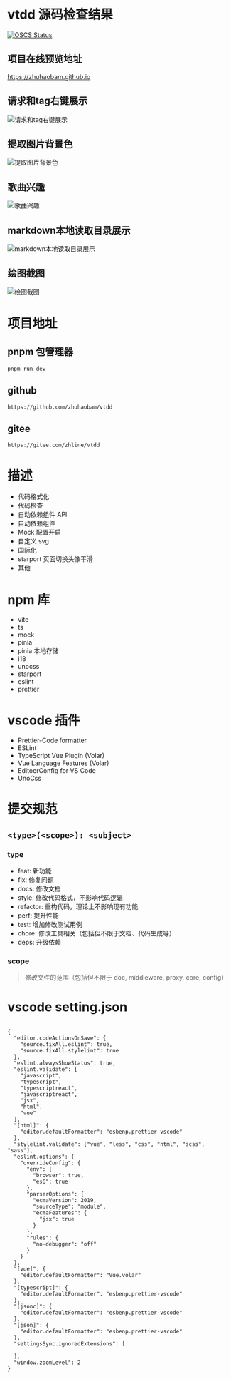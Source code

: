 # vtdd 源码检查结果

[![OSCS Status](https://www.oscs1024.com/platform/badge/zhuhaobam/vtdd.svg?size=large)](https://www.oscs1024.com/project/zhuhaobam/vtdd?ref=badge_large)

## 项目在线预览地址

https://zhuhaobam.github.io
## 请求和tag右键展示

![请求和tag右键展示](https://raw.githubusercontent.com/zhuhaobam/vtdd/main/docbyexplain/page1.png)

## 提取图片背景色

![提取图片背景色](https://raw.githubusercontent.com/zhuhaobam/vtdd/main/docbyexplain/page2.png)

## 歌曲兴趣

![歌曲兴趣](https://raw.githubusercontent.com/zhuhaobam/vtdd/main/docbyexplain/page3.png)

## markdown本地读取目录展示

![markdown本地读取目录展示](https://raw.githubusercontent.com/zhuhaobam/vtdd/main/docbyexplain/page4.png)

## 绘图截图

![绘图截图](https://raw.githubusercontent.com/zhuhaobam/vtdd/main/docbyexplain/page5.png)

# 项目地址

## pnpm 包管理器

`pnpm run dev`

## github

`https://github.com/zhuhaobam/vtdd`

## gitee

`https://gitee.com/zhline/vtdd`

# 描述

- 代码格式化
- 代码检查
- 自动依赖组件 API
- 自动依赖组件
- Mock 配置开启
- 自定义 svg
- 国际化
- starport 页面切换头像平滑
- 其他

# npm 库

- vite
- ts
- mock
- pinia
- pinia 本地存储
- i18
- unocss
- starport
- eslint
- prettier

# vscode 插件

- Prettier-Code formatter
- ESLint
- TypeScript Vue Plugin (Volar)
- Vue Language Features (Volar)
- EditoerConfig for VS Code
- UnoCss

# 提交规范

## `<type>(<scope>): <subject>`

### type

- feat: 新功能
- fix: 修复问题
- docs: 修改文档
- style: 修改代码格式，不影响代码逻辑
- refactor: 重构代码，理论上不影响现有功能
- perf: 提升性能
- test: 增加修改测试用例
- chore: 修改工具相关（包括但不限于文档、代码生成等）
- deps: 升级依赖

### scope

> 修改文件的范围（包括但不限于 doc, middleware, proxy, core, config）

# vscode setting.json

```

{
  "editor.codeActionsOnSave": {
    "source.fixAll.eslint": true,
    "source.fixAll.stylelint": true
  },
  "eslint.alwaysShowStatus": true,
  "eslint.validate": [
    "javascript",
    "typescript",
    "typescriptreact",
    "javascriptreact",
    "jsx",
    "html",
    "vue"
  ],
  "[html]": {
    "editor.defaultFormatter": "esbenp.prettier-vscode"
  },
  "stylelint.validate": ["vue", "less", "css", "html", "scss", "sass"],
  "eslint.options": {
    "overrideConfig": {
      "env": {
        "browser": true,
        "es6": true
      },
      "parserOptions": {
        "ecmaVersion": 2019,
        "sourceType": "module",
        "ecmaFeatures": {
          "jsx": true
        }
      },
      "rules": {
        "no-debugger": "off"
      }
    }
  },
  "[vue]": {
    "editor.defaultFormatter": "Vue.volar"
  },
  "[typescript]": {
    "editor.defaultFormatter": "esbenp.prettier-vscode"
  },
  "[jsonc]": {
    "editor.defaultFormatter": "esbenp.prettier-vscode"
  },
  "[json]": {
    "editor.defaultFormatter": "esbenp.prettier-vscode"
  },
  "settingsSync.ignoredExtensions": [

  ],
  "window.zoomLevel": 2
}


```
